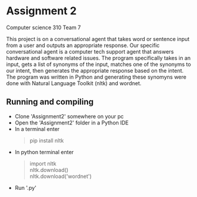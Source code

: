 # Assignment 2
Computer science 310 Team 7

This project is on a conversational agent that takes word or sentence input from a user and outputs an appropriate response. Our specific conversational agent is a computer tech support agent that answers hardware and software related issues. The program specifically takes in an input, gets a list of synonyms of the input, matches one of the synonyms to our intent, then generates the appropriate response based on the intent. The program was written in Python and generating these synomyns were done with Natural Language Toolkit (nltk) and wordnet.

## Running and compiling
* Clone 'Assignment2' somewhere on your pc  
* Open the 'Assignment2' folder in a Python IDE  
* In a terminal enter 
  > pip install nltk  
* In python terminal enter
  > import nltk  
  > nltk.download()  
  > nltk.download('wordnet')  
* Run '.py'  
